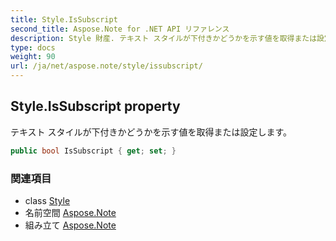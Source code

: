 ```yaml
---
title: Style.IsSubscript
second_title: Aspose.Note for .NET API リファレンス
description: Style 財産. テキスト スタイルが下付きかどうかを示す値を取得または設定します
type: docs
weight: 90
url: /ja/net/aspose.note/style/issubscript/
---
```

## Style.IsSubscript property

テキスト スタイルが下付きかどうかを示す値を取得または設定します。

```csharp
public bool IsSubscript { get; set; }
```

### 関連項目

* class [Style](../)
* 名前空間 [Aspose.Note](../../style/)
* 組み立て [Aspose.Note](../../../)


